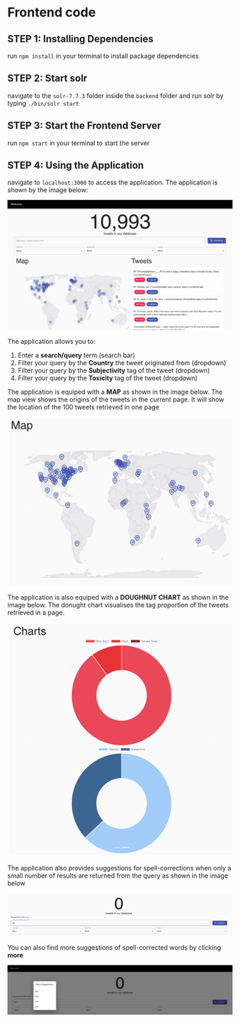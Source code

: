 # Frontend code

## STEP 1: Installing Dependencies
run `npm install` in your terminal to install package dependencies

## STEP 2: Start solr
navigate to the `solr-7.7.3` folder inside the `backend` folder and run solr by typing `./bin/solr start`

## STEP 3: Start the Frontend Server
run `npm start` in your terminal to start the server

## STEP 4: Using the Application
navigate to `localhost:3000` to access the application. The application is shown by the image below:

![Image of Application](https://github.com/tkhang1999/CZ4034-Team-11/blob/master/image1.png)

The application allows you to:
1. Enter a **search/query** term (search bar)
2. Filter your query by the **Country** the tweet originated from (dropdown)
3. Filter your query by the **Subjectivity** tag of the tweet (dropdown)
4. Filter your query by the **Toxicity** tag of the tweet (dropdown)

The application is equiped with a **MAP** as shown in the image below. The map view shows the origins of the tweets in the current page. It will show the location of the 100 tweets retrieved in one page

![Image of Map](https://github.com/tkhang1999/CZ4034-Team-11/blob/master/image3.png)

The application is also equiped with a **DOUGHNUT CHART** as shown in the image below. The donught chart visualises the tag proportion of the tweets retrieved in a page.

![Image of Chart](https://github.com/tkhang1999/CZ4034-Team-11/blob/master/image2.png)

The application also provides suggestions for spell-corrections when only a small number of results are returned from the query as shown in the image below

![Image of Spell Check](https://github.com/tkhang1999/CZ4034-Team-11/blob/master/image4.png)

You can also find more suggestions of spell-corrected words by clicking **more**

![Image of Spell Check 2](https://github.com/tkhang1999/CZ4034-Team-11/blob/master/image5.png)
